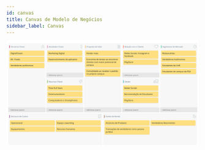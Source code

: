 ```yaml
---
id: canvas
title: Canvas de Modelo de Negócios
sidebar_label: Canvas
---
```


![Canvas de Modelo de Negócios](assets/bmcanvas.png)